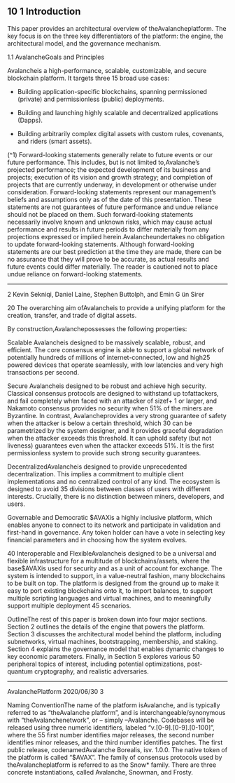 ## 10 1 Introduction 

 This paper provides an architectural overview of theAvalancheplatform. The key focus is on the three key differentiators of the platform: the engine, the architectural model, and the governance mechanism. 

 1.1 AvalancheGoals and Principles 

Avalancheis a high-performance, scalable, customizable, and secure blockchain platform. It targets three 15 broad use cases: 

- Building application-specific blockchains, spanning permissioned (private) and permissionless (public)     deployments. 

- Building and launching highly scalable and decentralized applications (Dapps). 

- Building arbitrarily complex digital assets with custom rules, covenants, and riders (smart assets). 

(^1) Forward-looking statements generally relate to future events or our future performance. This includes, but is not limited to,Avalanche’s projected performance; the expected development of its business and projects; execution of its vision and growth strategy; and completion of projects that are currently underway, in development or otherwise under consideration. Forward-looking statements represent our management’s beliefs and assumptions only as of the date of this presentation. These statements are not guarantees of future performance and undue reliance should not be placed on them. Such forward-looking statements necessarily involve known and unknown risks, which may cause actual performance and results in future periods to differ materially from any projections expressed or implied herein.Avalancheundertakes no obligation to update forward-looking statements. Although forward-looking statements are our best prediction at the time they are made, there can be no assurance that they will prove to be accurate, as actual results and future events could differ materially. The reader is cautioned not to place undue reliance on forward-looking statements. 

---

 2 Kevin Sekniqi, Daniel Laine, Stephen Buttolph, and Emin G ̈un Sirer 

20 The overarching aim ofAvalancheis to provide a unifying platform for the creation, transfer, and trade of digital assets. 

 By construction,Avalanchepossesses the following properties: 

Scalable Avalancheis designed to be massively scalable, robust, and efficient. The core consensus engine is able to support a global network of potentially hundreds of millions of internet-connected, low and high25 powered devices that operate seamlessly, with low latencies and very high transactions per second. 

Secure Avalancheis designed to be robust and achieve high security. Classical consensus protocols are designed to withstand up tofattackers, and fail completely when faced with an attacker of sizef+ 1 or larger, and Nakamoto consensus provides no security when 51% of the miners are Byzantine. In contrast, Avalancheprovides a very strong guarantee of safety when the attacker is below a certain threshold, which 30 can be parametrized by the system designer, and it provides graceful degradation when the attacker exceeds this threshold. It can uphold safety (but not liveness) guarantees even when the attacker exceeds 51%. It is the first permissionless system to provide such strong security guarantees. 

DecentralizedAvalancheis designed to provide unprecedented decentralization. This implies a commitment to multiple client implementations and no centralized control of any kind. The ecosystem is designed to avoid 35 divisions between classes of users with different interests. Crucially, there is no distinction between miners, developers, and users. 

 Governable and Democratic $AVAXis a highly inclusive platform, which enables anyone to connect to its network and participate in validation and first-hand in governance. Any token holder can have a vote in selecting key financial parameters and in choosing how the system evolves. 

40 Interoperable and FlexibleAvalancheis designed to be a universal and flexible infrastructure for a multitude of blockchains/assets, where the base$AVAXis used for security and as a unit of account for exchange. The system is intended to support, in a value-neutral fashion, many blockchains to be built on top. The platform is designed from the ground up to make it easy to port existing blockchains onto it, to import balances, to support multiple scripting languages and virtual machines, and to meaningfully support multiple deployment 45 scenarios. 

OutlineThe rest of this paper is broken down into four major sections. Section 2 outlines the details of the engine that powers the platform. Section 3 discusses the architectural model behind the platform, including subnetworks, virtual machines, bootstrapping, membership, and staking. Section 4 explains the governance model that enables dynamic changes to key economic parameters. Finally, in Section 5 explores various 50 peripheral topics of interest, including potential optimizations, post-quantum cryptography, and realistic adversaries. 

---

 AvalanchePlatform 2020/06/30 3 

Naming ConventionThe name of the platform isAvalanche, and is typically referred to as “theAvalanche platform”, and is interchangeable/synonymous with “theAvalanchenetwork”, or – simply –Avalanche. Codebases will be released using three numeric identifiers, labeled “v.[0-9].[0-9].[0-100]”, where the 55 first number identifies major releases, the second number identifies minor releases, and the third number identifies patches. The first public release, codenamedAvalanche Borealis, isv. 1.0.0. The native token of the platform is called “$AVAX”. The family of consensus protocols used by theAvalancheplatform is referred to as the Snow* family. There are three concrete instantiations, called Avalanche, Snowman, and Frosty. 